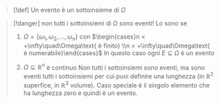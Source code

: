 >[!def]
>Un evento è un sottoinsieme di $\Omega$

>[!danger]
>non tutti i sottoinsiemi di $\Omega$ sono eventi! Lo sono se
>1. $\Omega = \left\{ \omega_{1},\omega_{2},\dots,\omega_{n} \right\}$ con $\begin{cases}n < +\infty\quad\Omega\text{ è finito} \\n = +\infty\quad\Omega\text{ è numerabile}\end{cases}$
>   In questo caso ogni $E \subseteq \Omega$ è un evento
>
>2. $\Omega \subseteq \mathbb{R}^n$ è continuo
>   Non tutti i sottoinsiemi sono eventi, ma sono eventi tutti i sottoinsiemi per cui puoi definire una lunghezza (in $\mathbb{R}^2$ superfice, in $\mathbb{R}^3$ volume). Caso speciale è il singolo elemento che ha lunghezza zero e quindi è un evento.